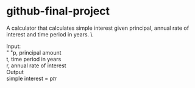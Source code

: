 # github-final-project

A calculator that calculates simple interest given principal, annual rate of interest and time period in years. \

Input:\
   " "p, principal amount \
   t, time period in years \
   r, annual rate of interest \
Output \
   simple interest = p*t*r
